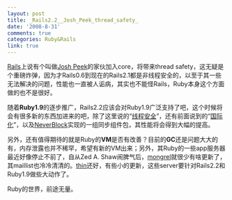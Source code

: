```yaml
---
layout: post
title: _Rails2.2__Josh_Peek_thread_safety_
date: '2008-8-31'
comments: true
categories: Ruby&Rails
link: true
---
```

<a href="http://weblog.rubyonrails.org/">Rails</a>上说有个叫做<a href="http://weblog.rubyonrails.org/2008/8/16/josh-peek-officially-joins-the-rails-core">Josh Peek</a>的家伙加入core，将带来thread safety，这无疑是个重磅炸弹，因为才Rails0.6到现在的Rails2.1都是非线程安全的，以至于其一些无法解决的问题，性能也一直被人诟病，其实也不能怪Rails，Ruby本身这个方面做的也不是很好。

随着<strong>Ruby1.9</strong>的逐步推广，Rails2.2应该会对Ruby1.9广泛支持了吧，这个时候将会有很多新的东西加进来的吧，除了这里说的“<a href="http://iceskysl.1sters.com/?action=show&amp;id=371">线程安全</a>”，还有前面说到的“<a href="http://iceskysl.1sters.com/?action=show&amp;id=370">国际化</a>”，以及<a href="http://iceskysl.1sters.com/?action=show&amp;id=369">NeverBlock</a>实现的一组同步组件包，其性能将会得到大幅的提高。

另外，还有值得期待的就是Ruby的<strong>VM</strong>是否有改善？目前的<strong>GC</strong>还是问题大大的有，内存泄露也并不稀罕，希望有新的VM出来；另外，其Ruby的一些app服务器最近好像停止不前了，自从Zed A. Shaw闹脾气后，<a href="http://mongrel.rubyforge.org/">mongrel</a>就很少有啥更新了，其maillist也冷冷清清的。<a href="http://code.macournoyer.com/thin/">thin</a>还好，有些小的更新，这些server要针对Rails2.2和Ruby1.9做些大动作了。

Ruby的世界，前途无量。

